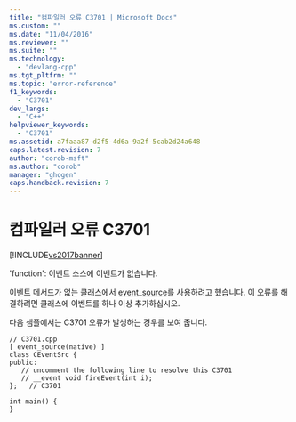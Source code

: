 ```yaml
---
title: "컴파일러 오류 C3701 | Microsoft Docs"
ms.custom: ""
ms.date: "11/04/2016"
ms.reviewer: ""
ms.suite: ""
ms.technology: 
  - "devlang-cpp"
ms.tgt_pltfrm: ""
ms.topic: "error-reference"
f1_keywords: 
  - "C3701"
dev_langs: 
  - "C++"
helpviewer_keywords: 
  - "C3701"
ms.assetid: a7faaa87-d2f5-4d6a-9a2f-5cab2d24a648
caps.latest.revision: 7
author: "corob-msft"
ms.author: "corob"
manager: "ghogen"
caps.handback.revision: 7
---
```

# 컴파일러 오류 C3701
[!INCLUDE[vs2017banner](../../assembler/inline/includes/vs2017banner.md)]

'function': 이벤트 소스에 이벤트가 없습니다.  
  
 이벤트 메서드가 없는 클래스에서 [event\_source](../../windows/event-source.md)를 사용하려고 했습니다.  이 오류를 해결하려면 클래스에 이벤트를 하나 이상 추가하십시오.  
  
 다음 샘플에서는 C3701 오류가 발생하는 경우를 보여 줍니다.  
  
```  
// C3701.cpp  
[ event_source(native) ]  
class CEventSrc {  
public:  
   // uncomment the following line to resolve this C3701  
   // __event void fireEvent(int i);  
};   // C3701  
  
int main() {  
}  
```
